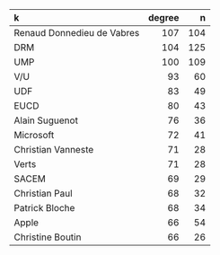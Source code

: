 |k                          | degree|   n|
|:--------------------------|------:|---:|
|Renaud Donnedieu de Vabres |    107| 104|
|DRM                        |    104| 125|
|UMP                        |    100| 109|
|V/U                        |     93|  60|
|UDF                        |     83|  49|
|EUCD                       |     80|  43|
|Alain Suguenot             |     76|  36|
|Microsoft                  |     72|  41|
|Christian Vanneste         |     71|  28|
|Verts                      |     71|  28|
|SACEM                      |     69|  29|
|Christian Paul             |     68|  32|
|Patrick Bloche             |     68|  34|
|Apple                      |     66|  54|
|Christine Boutin           |     66|  26|

